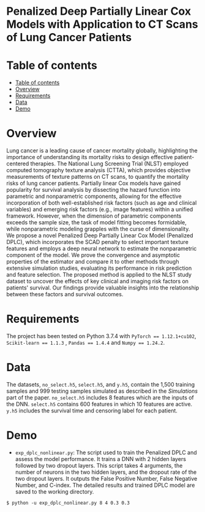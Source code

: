 # Penalized Deep Partially Linear Cox Models with Application to CT Scans of Lung Cancer Patients

Table of contents
=================

<!--tc-->
   * [Table of contents](#table-of-contents)
   * [Overview](#overview)
   * [Requirements](#requirements)
   * [Data](#data)
   * [Demo](#demo)
<!--tc-->

Overview
========

Lung cancer is a leading cause of cancer mortality globally, highlighting the importance of understanding its mortality risks to design effective patient-centered therapies. The National Lung Screening Trial (NLST) employed computed tomography texture analysis (CTTA), which provides objective measurements of texture patterns on CT scans, to quantify the mortality risks of lung cancer patients. Partially linear Cox models have gained popularity for survival analysis by dissecting the hazard function into parametric and nonparametric components, allowing for the effective incorporation of both well-established risk factors (such as age and clinical variables) and emerging risk factors (e.g., image features) within a unified framework. However,  when the dimension of parametric components exceeds the sample size, the task of model fitting becomes formidable, while nonparametric modeling grapples with the curse of dimensionality. We propose a novel Penalized Deep Partially Linear Cox Model (Penalized DPLC), which incorporates the SCAD penalty to select important texture features and employs a deep neural network to estimate the nonparametric component of the model. We prove the convergence and asymptotic properties of the estimator and compare it to other methods through extensive simulation studies, evaluating its performance in risk prediction and feature selection. The proposed method is applied to the NLST study dataset to uncover the effects of key clinical and imaging risk factors on patients' survival. Our findings provide valuable insights into the relationship between these factors and survival outcomes.

Requirements
============

The project has been tested on Python 3.7.4 with `PyTorch == 1.12.1+cu102`, `Scikit-learn == 1.1.3` , `Pandas == 1.4.4` and `Numpy == 1.24.2`.


Data
====
The datasets, `no_select.h5`, `select.h5`, and `y.h5`, contain the 1,500 training samples and 999 testing samples simulated as described in the _Simulations_ part of the paper.  `no_select.h5` includes 8 features which are the inputs of the DNN. `select.h5` contains 600 features in which 10 features are active. `y.h5` includes the survival time and censoring label for each patient.

Demo
====
* `exp_dplc_nonlinear.py`: The script used to train the Penalized DPLC and assess the model performance. It trains a DNN with 2 hidden layers followed by two dropout layers. This script takes 4 arguments, the number of neurons in the two hidden layers, and the dropout rate of the two dropout layers. It outputs the False Positive Number, False Negative Number, and C-index. The detailed results and trained DPLC model are saved to the working directory.
```
$ python -u exp_dplc_nonlinear.py 8 4 0.3 0.3
```
